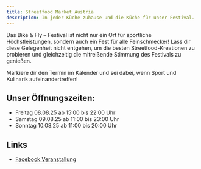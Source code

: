 ```yaml
---
title: Streetfood Market Austria
description: In jeder Küche zuhause und die Küche für unser Festival.
---
```


Das Bike & Fly – Festival ist nicht nur ein Ort für sportliche Höchstleistungen, sondern auch ein Fest für alle Feinschmecker! Lass dir diese Gelegenheit nicht entgehen, um die besten Streetfood-Kreationen zu probieren und gleichzeitig die mitreißende Stimmung des Festivals zu genießen.

Markiere dir den Termin im Kalender und sei dabei, wenn Sport und Kulinarik aufeinandertreffen!

## Unser Öffnungszeiten:

* Freitag 08.08.25 ab 15:00 bis 22:00 Uhr
* Samstag 09.08.25 ab 11:00 bis 23:00 Uhr
* Sonntag 10.08.25 ab 11:00 bis 20:00 Uhr

## Links

- <a href="https://www.facebook.com/events/s/bikefood-bikefly-sportmusik-fe/1198098297834069/" target="_blank">Facebook Veranstallung</a>

<ContentImageGallery path="/media/streetfood/gallerie/"/>
